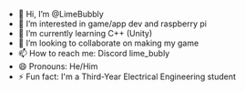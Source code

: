 - 👋 Hi, I’m @LimeBubbly
- 👀 I’m interested in game/app dev and raspberry pi
- 🌱 I’m currently learning C++ (Unity)
- 💞️ I’m looking to collaborate on making my game
- 📫 How to reach me: Discord lime_bubly
- 😄 Pronouns: He/Him
- ⚡ Fun fact: I'm a Third-Year Electrical Engineering student
